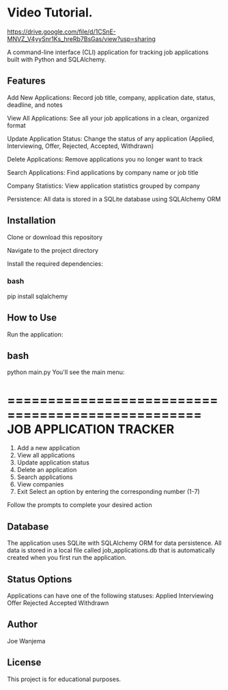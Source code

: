 # Video Tutorial.
https://drive.google.com/file/d/1CSnE-MNVZ_V4yySnr1Ks_hreRb7BsGas/view?usp=sharing

A command-line interface (CLI) application for tracking job applications built with Python and SQLAlchemy.

## Features
Add New Applications: Record job title, company, application date, status, deadline, and notes

View All Applications: See all your job applications in a clean, organized format

Update Application Status: Change the status of any application (Applied, Interviewing, Offer, Rejected, Accepted, Withdrawn)

Delete Applications: Remove applications you no longer want to track

Search Applications: Find applications by company name or job title

Company Statistics: View application statistics grouped by company

Persistence: All data is stored in a SQLite database using SQLAlchemy ORM

## Installation
Clone or download this repository

Navigate to the project directory

Install the required dependencies:

### bash
pip install sqlalchemy

## How to Use
Run the application:

## bash
python main.py
You'll see the main menu:

==================================================
      JOB APPLICATION TRACKER
==================================================
1. Add a new application
2. View all applications
3. Update application status
4. Delete an application
5. Search applications
6. View companies
7. Exit
Select an option by entering the corresponding number (1-7)

Follow the prompts to complete your desired action

## Database
The application uses SQLite with SQLAlchemy ORM for data persistence. All data is stored in a local file called job_applications.db that is automatically created when you first run the application.

## Status Options
Applications can have one of the following statuses:
Applied
Interviewing
Offer
Rejected
Accepted
Withdrawn

## Author
Joe Wanjema

## License
This project is for educational purposes.
